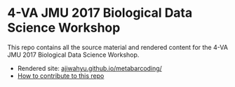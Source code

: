 # 4-VA JMU 2017 Biological Data Science Workshop

This repo contains all the source material and rendered content for the 4-VA JMU 2017 Biological Data Science Workshop.

- Rendered site: [ajiwahyu.github.io/metabarcoding/](http:ajiwahyu.github.io/metabarcoding/)
- [How to contribute to this repo](CONTRIBUTING.markdown#contributing)
